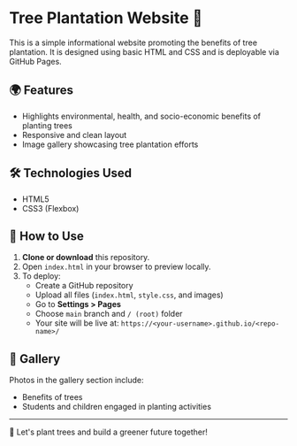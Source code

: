 # Tree Plantation Website 🌱

This is a simple informational website promoting the benefits of tree plantation. It is designed using basic HTML and CSS and is deployable via GitHub Pages.

## 🌍 Features

- Highlights environmental, health, and socio-economic benefits of planting trees
- Responsive and clean layout
- Image gallery showcasing tree plantation efforts

## 🛠 Technologies Used

- HTML5
- CSS3 (Flexbox)

## 🚀 How to Use

1. **Clone or download** this repository.
2. Open `index.html` in your browser to preview locally.
3. To deploy:
   - Create a GitHub repository
   - Upload all files (`index.html`, `style.css`, and images)
   - Go to **Settings > Pages**
   - Choose `main` branch and `/ (root)` folder
   - Your site will be live at: `https://<your-username>.github.io/<repo-name>/`

## 📸 Gallery

Photos in the gallery section include:
- Benefits of trees
- Students and children engaged in planting activities

---

🌳 Let's plant trees and build a greener future together!

